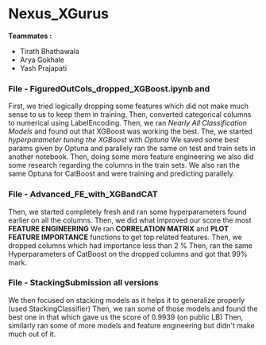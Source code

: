 # Nexus_XGurus
**Teammates :**
- Tirath Bhathawala
- Arya Gokhale
- Yash Prajapati

### File - FiguredOutCols_dropped_XGBoost.ipynb and 
First, we tried logically dropping some features which did not make much sense to us to keep them in training.
Then, converted categorical columns to numerical using LabelEncoding.
Then, we ran *Nearly All Classification Models* and found out that XGBoost was working the best.
The, we started *hyperparameter tuning the XGBoost* with *Optuna*
We saved some best params given by Optuna and parallely ran the same on test and train sets in another notebook.
Then, doing some more feature engineering we also did some research regarding the columns in the train sets.
We also ran the same Optuna for CatBoost and were training and predicting parallely.

### File - Advanced_FE_with_XGBandCAT
Then, we started completely fresh and ran some hyperparameters found earlier on all the columns.
Then, we did what improved our score the most **FEATURE ENGINEERING**
We ran **CORRELATION MATRIX** and **PLOT FEATURE IMPORTANCE** functions to get top related features.
Then, we dropped columns which had importance less than 2 %
Then, ran the same Hyperparameters of CatBoost on the dropped columns and got that 99% mark.

### File - StackingSubmission all versions
We then focused on stacking models as it helps it to generalize properly (used StackingClassifier)
Then, we ran some of those models and found the best one in that which gave us the score of 0.9939 (on public LB)
Then, similarly ran some of more models and feature engineering but didn't make much out of it.
